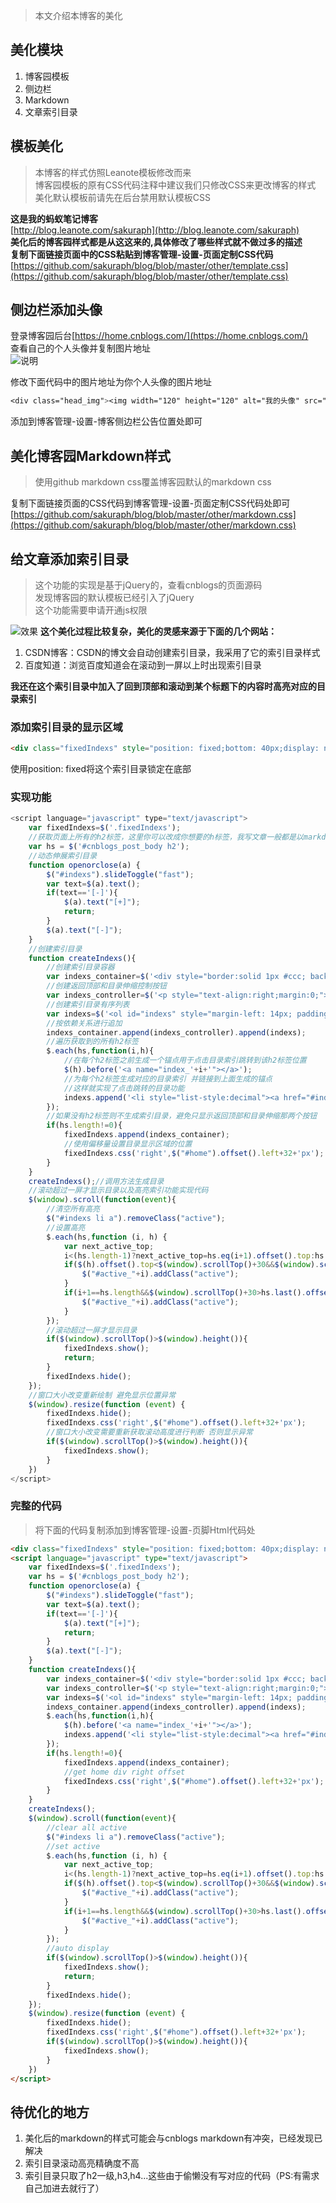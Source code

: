 >本文介绍本博客的美化

## 美化模块
1. 博客园模板
2. 侧边栏
3. Markdown
4. 文章索引目录

## 模板美化
>本博客的样式仿照Leanote模板修改而来  
>博客园模板的原有CSS代码注释中建议我们只修改CSS来更改博客的样式
>美化默认模板前请先在后台禁用默认模板CSS

**这是我的蚂蚁笔记博客**  
[http://blog.leanote.com/sakuraph](http://blog.leanote.com/sakuraph)  
**美化后的博客园样式都是从这这来的,具体修改了哪些样式就不做过多的描述**  
**复制下面链接页面中的CSS粘贴到博客管理-设置-页面定制CSS代码**  
[https://github.com/sakuraph/blog/blob/master/other/template.css](https://github.com/sakuraph/blog/blob/master/other/template.css) 
## 侧边栏添加头像
登录博客园后台[https://home.cnblogs.com/](https://home.cnblogs.com/)  
查看自己的个人头像并复制图片地址  
![说明](http://images2015.cnblogs.com/blog/1014286/201608/1014286-20160827225341429-1650107896.png)

修改下面代码中的图片地址为你个人头像的图片地址  
```css
<div class="head_img"><img width="120" height="120" alt="我的头像" src="//pic.cnblogs.com/avatar/1014286/20160824172911.png" class="img_avatar"><div>
```
添加到博客管理-设置-博客侧边栏公告位置处即可
## 美化博客园Markdown样式
>使用github markdown css覆盖博客园默认的markdown css

复制下面链接页面的CSS代码到博客管理-设置-页面定制CSS代码处即可  
[https://github.com/sakuraph/blog/blob/master/other/markdown.css](https://github.com/sakuraph/blog/blob/master/other/markdown.css) 
## 给文章添加索引目录
>这个功能的实现是基于jQuery的，查看cnblogs的页面源码  
发现博客园的默认模板已经引入了jQuery  
这个功能需要申请开通js权限

![效果](http://images2015.cnblogs.com/blog/1014286/201608/1014286-20160827225644304-1178902238.png)
**这个美化过程比较复杂，美化的灵感来源于下面的几个网站：**  

1. CSDN博客：CSDN的博文会自动创建索引目录，我采用了它的索引目录样式
2. 百度知道：浏览百度知道会在滚动到一屏以上时出现索引目录

**我还在这个索引目录中加入了回到顶部和滚动到某个标题下的内容时高亮对应的目录索引**
### 添加索引目录的显示区域
```html
<div class="fixedIndexs" style="position: fixed;bottom: 40px;display: none"></div>
```
使用position: fixed将这个索引目录锁定在底部
### 实现功能
```javascript
<script language="javascript" type="text/javascript">
	var fixedIndexs=$('.fixedIndexs');
	//获取页面上所有的h2标签，这里你可以改成你想要的h标签，我写文章一般都是以markdown h2作为一级
	var hs = $('#cnblogs_post_body h2');
	//动态伸展索引目录
	function openorclose(a) {
		$("#indexs").slideToggle("fast");
		var text=$(a).text();
		if(text=='[-]'){
			$(a).text("[+]");
			return;
		}
		$(a).text("[-]");
	}
	//创建索引目录
	function createIndexs(){
		//创建索引目录容器
		var indexs_container=$('<div style="border:solid 1px #ccc; background:#eee;width:180px;padding:4px 10px;"></div>');
		//创建返回顶部和目录伸缩控制按钮
		var indexs_controller=$('<p style="text-align:right;margin:0;"><span style="float:left;">目录<a onclick="javascript:openorclose(this);" style="cursor: pointer">[-]</a></span><a href="#top" style="text-align: right;color: #444">返回顶部</a></p>');
		//创建索引目录有序列表
		var indexs=$('<ol id="indexs" style="margin-left: 14px; padding-left: 14px; line-height: 160%; display: block;"></ol>');
		//按依赖关系进行追加
		indexs_container.append(indexs_controller).append(indexs);
		//遍历获取到的所有h2标签
		$.each(hs,function(i,h){
			//在每个h2标签之前生成一个锚点用于点击目录索引跳转到该h2标签位置
			$(h).before('<a name="index_'+i+'"></a>');
			//为每个h2标签生成对应的目录索引 并链接到上面生成的锚点
			//这样就实现了点击跳转的目录功能
			indexs.append('<li style="list-style:decimal"><a href="#index_'+i+'" id="active_'+i+'">'+$(h).text()+'</a></li>');
		});
		//如果没有h2标签则不生成索引目录，避免只显示返回顶部和目录伸缩那两个按钮
		if(hs.length!=0){
			fixedIndexs.append(indexs_container);
			//使用偏移量设置目录显示区域的位置
			fixedIndexs.css('right',$("#home").offset().left+32+'px');
		}
	}
	createIndexs();//调用方法生成目录
	//滚动超过一屏才显示目录以及高亮索引功能实现代码
	$(window).scroll(function(event){
		//清空所有高亮
		$("#indexs li a").removeClass("active");
		//设置高亮
		$.each(hs,function (i, h) {
			var next_active_top;
			i<(hs.length-1)?next_active_top=hs.eq(i+1).offset().top:hs.last().offset().top;
			if($(h).offset().top<$(window).scrollTop()+30&&$(window).scrollTop()+30<next_active_top){
				$("#active_"+i).addClass("active");
			}
			if(i+1==hs.length&&$(window).scrollTop()+30>hs.last().offset().top){
				$("#active_"+i).addClass("active");
			}
		});
		//滚动超过一屏才显示目录
		if($(window).scrollTop()>$(window).height()){
			fixedIndexs.show();
			return;
		}
		fixedIndexs.hide();
	});
	//窗口大小改变重新绘制 避免显示位置异常
	$(window).resize(function (event) {
		fixedIndexs.hide();
		fixedIndexs.css('right',$("#home").offset().left+32+'px');
		//窗口大小改变需要重新获取滚动高度进行判断 否则显示异常
		if($(window).scrollTop()>$(window).height()){
			fixedIndexs.show();
		}
	})
</script>
```
### 完整的代码
>将下面的代码复制添加到博客管理-设置-页脚Html代码处

```html
<div class="fixedIndexs" style="position: fixed;bottom: 40px;display: none"></div>
<script language="javascript" type="text/javascript">
	var fixedIndexs=$('.fixedIndexs');
	var hs = $('#cnblogs_post_body h2');
	function openorclose(a) {
		$("#indexs").slideToggle("fast");
		var text=$(a).text();
		if(text=='[-]'){
			$(a).text("[+]");
			return;
		}
		$(a).text("[-]");
	}
	function createIndexs(){
		var indexs_container=$('<div style="border:solid 1px #ccc; background:#eee;width:180px;padding:4px 10px;"></div>');
		var indexs_controller=$('<p style="text-align:right;margin:0;"><span style="float:left;">目录<a onclick="javascript:openorclose(this);" style="cursor: pointer">[-]</a></span><a href="#top" style="text-align: right;color: #444">返回顶部</a></p>');
		var indexs=$('<ol id="indexs" style="margin-left: 14px; padding-left: 14px; line-height: 160%; display: block;"></ol>');
		indexs_container.append(indexs_controller).append(indexs);
		$.each(hs,function(i,h){
			$(h).before('<a name="index_'+i+'"></a>');
			indexs.append('<li style="list-style:decimal"><a href="#index_'+i+'" id="active_'+i+'">'+$(h).text()+'</a></li>');
		});
		if(hs.length!=0){
			fixedIndexs.append(indexs_container);
			//get home div right offset
			fixedIndexs.css('right',$("#home").offset().left+32+'px');
		}
	}
	createIndexs();
	$(window).scroll(function(event){
		//clear all active
		$("#indexs li a").removeClass("active");
		//set active
		$.each(hs,function (i, h) {
			var next_active_top;
			i<(hs.length-1)?next_active_top=hs.eq(i+1).offset().top:hs.last().offset().top;
			if($(h).offset().top<$(window).scrollTop()+30&&$(window).scrollTop()+30<next_active_top){
				$("#active_"+i).addClass("active");
			}
			if(i+1==hs.length&&$(window).scrollTop()+30>hs.last().offset().top){
				$("#active_"+i).addClass("active");
			}
		});
		//auto display
		if($(window).scrollTop()>$(window).height()){
			fixedIndexs.show();
			return;
		}
		fixedIndexs.hide();
	});
	$(window).resize(function (event) {
		fixedIndexs.hide();
		fixedIndexs.css('right',$("#home").offset().left+32+'px');
		if($(window).scrollTop()>$(window).height()){
			fixedIndexs.show();
		}
	})
</script>
```
## 待优化的地方
1. 美化后的markdown的样式可能会与cnblogs markdown有冲突，已经发现已解决
2. 索引目录滚动高亮精确度不高
3. 索引目录只取了h2一级,h3,h4...这些由于偷懒没有写对应的代码（PS:有需求自己加进去就行了）